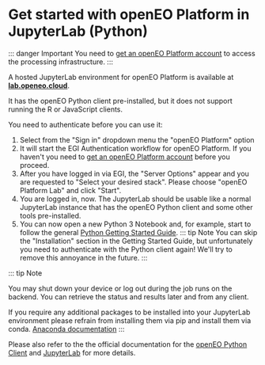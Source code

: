 # Get started with openEO Platform in JupyterLab (Python)


::: danger Important
You need to [get an openEO Platform account](https://openeo.cloud/#plans) to access the processing infrastructure.
:::

A hosted JupyterLab environment for openEO Platform is available at **[lab.openeo.cloud](https://lab.openeo.cloud/)**.

It has the openEO Python client pre-installed, but it does not support running the R or JavaScript clients.

You need to authenticate before you can use it:


1. Select from the "Sign in" dropdown menu the "openEO Platform" option
2. It will start the EGI Authentication workflow for openEO Platform. If you haven't you need to [get an openEO Platform account](https://openeo.cloud/#plans) before you proceed. 
3. After you have logged in via EGI, the "Server Options" appear and you are requested to "Select your desired stack". Please choose "openEO Platform Lab" and click "Start".
4. You are logged in, now. The JupyterLab should be usable like a normal JupyterLab instance that has the openEO Python client and some other tools pre-installed.
5. You can now open a new Python 3 Notebook and, for example, start to follow the general [Python Getting Started Guide](../python/index.md).
    ::: tip Note
    You can skip the "Installation" section in the Getting Started Guide, but unfortunately you need to authenticate with the Python client again! We'll try to remove this annoyance in the future.
    :::


::: tip Note

You may shut down your device or log out during the job runs on the backend. You can retrieve the status and results later and from any client.


If you require any additional packages to be installed into your JupyterLab environment please refrain from installing them via pip and install them via conda.
[Anaconda documentation](https://docs.anaconda.com/anaconda/user-guide/tasks/install-packages/)
:::

Please also refer to the the official documentation for the [openEO Python Client](https://open-eo.github.io/openeo-python-client/) and [JupyterLab](https://jupyterlab.readthedocs.io/en/stable/getting_started/overview.html) for more details.

